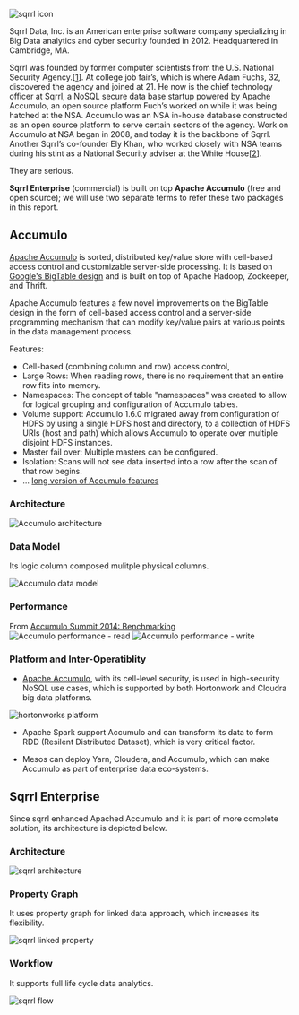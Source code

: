 ![sqrrl icon]

Sqrrl Data, Inc. is an American enterprise software company specializing in Big Data analytics and cyber security founded in 2012. Headquartered in Cambridge, MA. 

Sqrrl was founded by former computer scientists from the U.S. National Security Agency.[[1]]. At college job fair’s, which is where Adam Fuchs, 32, discovered the agency and joined at 21. He now is the chief technology officer at Sqrrl, a NoSQL secure data base startup powered by Apache Accumulo, an open source platform Fuch’s worked on while it was being hatched at the NSA. Accumulo was an NSA in-house database constructed as an open source platform to serve certain sectors of the agency. Work on Accumulo at NSA began in 2008, and today it is the backbone of Sqrrl. Another Sqrrl’s co-founder Ely Khan, who worked closely with NSA teams during his stint as a National Security adviser at the White House[[2]]. 

They are serious. 

**Sqrrl Enterprise** (commercial) is built on top **Apache Accumulo** (free and open source); we will use two separate terms to refer these two packages in this report.

## Accumulo
[Apache Accumulo] is sorted, distributed key/value store with cell-based access control and customizable server-side processing. It is based on [Google's BigTable design] and is built on top of Apache Hadoop, Zookeeper, and Thrift. 

Apache Accumulo features a few novel improvements on the BigTable design in the form of cell-based access control and a server-side programming mechanism that can modify key/value pairs at various points in the data management process.

Features:

* Cell-based (combining column and row) access control, 
* Large Rows: When reading rows, there is no requirement that an entire row fits into memory.
* Namespaces: The concept of table "namespaces" was created to allow for logical grouping and configuration of Accumulo tables.
* Volume support: Accumulo 1.6.0 migrated away from configuration of HDFS by using a single HDFS host and directory, to a collection of HDFS URIs (host and path) which allows Accumulo to operate over multiple disjoint HDFS instances. 
* Master fail over: Multiple masters can be configured. 
* Isolation: Scans will not see data inserted into a row after the scan of that row begins.
* ... [long version of Accumulo features]

### Architecture

![Accumulo architecture]

### Data Model
Its logic column composed mulitple physical columns.

![Accumulo data model]

### Performance
From [Accumulo Summit 2014: Benchmarking]
![Accumulo performance - read]
![Accumulo performance - write]

### Platform and Inter-Operatiblity

* [Apache Accumulo], with its cell-level security, is used in high-security NoSQL use cases, which is supported by both Hortonwork and Cloudra big data platforms. 

![hortonworks platform]

* Apache Spark support Accumulo and can transform its data to form RDD (Resilent Distributed Dataset), which is very critical factor. 

* Mesos can deploy Yarn, Cloudera, and Accumulo, which can make Accumulo as part of enterprise data eco-systems.

## Sqrrl Enterprise 
Since sqrrl enhanced Apached Accumulo and it is part of more complete solution, its architecture is depicted below.

### Architecture

![sqrrl architecture]

### Property Graph 
It uses property graph for linked data approach, which increases its flexibility.

![sqrrl linked property]

### Workflow
It supports full life cycle data analytics.

![sqrrl flow]


[sqrrl icon]:http://insidebigdata.com/wp-content/uploads/2013/10/sqrrl_logo.jpg
[sqrrl architecture]:http://sqrrl.com/media/SQR_Diagrams-03.jpg
[1]:http://en.wikipedia.org/wiki/Sqrrl
[2]:http://venturebeat.com/2014/05/01/born-in-the-nsa-former-spies-are-starting-companies-all-over/
[Google's BigTable design]:http://static.googleusercontent.com/media/research.google.com/en/us/archive/bigtable-osdi06.pdf
[Apache Accumulo]:https://accumulo.apache.org/
[hortonworks platform]:http://hortonworks.com/wp-content/uploads/2014/03/11.png
[long version of Accumulo features]:https://accumulo.apache.org/notable_features.html
[Accumulo Summit 2014: Benchmarking]:http://www.slideshare.net/AccumuloSummit/10-30-drob?qid=c2004d6b-b2af-4dc4-9e83-4509d7e16ca3&v=qf1&b=&from_search=5
[Accumulo performance - read]:http://note.io/1JxXZU2
[Accumulo performance - write]:http://note.io/1GsTWCe
[Accumulo architecture]:http://www.rosebt.com/uploads/8/1/8/1/8181762/501368_orig.png
[Accumulo data model]:http://accumulo.apache.org/user_manual_1.3-incubating/img1.png
[sqrrl linked property]:http://sqrrl.com/media/OutSolution-copy-1024x569.png
[sqrrl flow]:http://sqrrl.com/media/SQR_Diagrams_2-01.png
